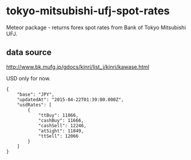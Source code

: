 # tokyo-mitsubishi-ufj-spot-rates
Meteor package - returns forex spot rates from Bank of Tokyo Mitsubishi UFJ.

## data source
http://www.bk.mufg.jp/gdocs/kinri/list_j/kinri/kawase.html

USD only for now.

```
{
    "base": "JPY",
    "updatedAt": "2015-04-22T01:39:00.000Z",
    "usdRates": [
        {
            "ttBuy": 11866,
            "cashBuy": 11666,
            "cashSell": 12246,
            "atSight": 11849,
            "ttSell": 12066
        }
    ]
}
```
